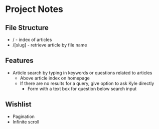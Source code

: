 # Project Notes

## File Structure

- / - index of articles
- /[slug] - retrieve article by file name

## Features

- Article search by typing in keywords or questions related to articles
  - Above article index on homepage
  - If there are no results for a query, give option to ask Kyle directly
    - Form with a text box for question below search input

## Wishlist

- Pagination
- Infinite scroll
